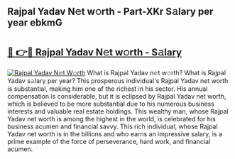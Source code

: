 ## Rajpal Yadav N𝚎t w𝚘rth - Part-XKr S𝚊lary per year ebkmG

# <h2><a href="http://gc4kmjy.nevu.top/?p=Rajpal+Yadav">🔗 👉🔴 Rajpal Yadav N𝚎t w𝚘rth - S𝚊lary</a></h2>

[![Rajpal Yadav N𝚎t W𝚘rth](https://i.imgur.com/Oavwk0R.jpeg)](http://gc4kmjy.nevu.top/?p=Rajpal+Yadav)
What is Rajpal Yadav n𝚎t w𝚘rth? What is Rajpal Yadav s𝚊lary per year?
This prosperous individual's Rajpal Yadav net worth is substantial, making him one of the richest in his sector. His annual compensation is considerable, but it is eclipsed by Rajpal Yadav net worth, which is believed to be more substantial due to his numerous business interests and valuable real estate holdings. This wealthy man, whose Rajpal Yadav net worth is among the highest in the world, is celebrated for his business acumen and financial savvy. This rich individual, whose Rajpal Yadav net worth is in the billions and who earns an impressive salary, is a prime example of the force of perseverance, hard work, and financial acumen.
